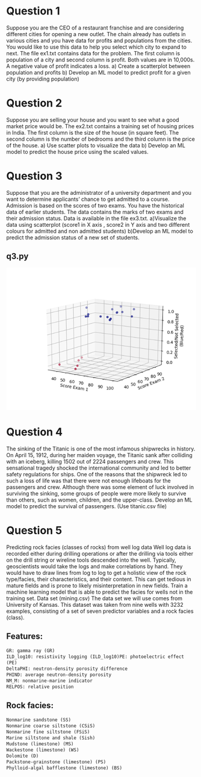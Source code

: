 # Question 1
Suppose you are the CEO of a restaurant franchise and are considering
different cities for opening a new outlet. The chain already has outlets in
various cities and you have data for profits and populations from the cities.
You would like to use this data to help you select which city to expand to
next. The file ex1.txt contains data for the problem. The first column is
population of a city and second column is profit. Both values are in 10,000s.
A negative value of profit indicates a loss.
	a) Create a scatterplot between population and profits
	b) Develop an ML model to predict profit for a given city (by providing
	population)
# Question 2
Suppose you are selling your house and you want to see what a good market
price would be. The ex2.txt contains a training set of housing prices in India.
The first column is the size of the house (in square feet). The second column
is the number of bedrooms and the third column is the price of the house.
	a) Use scatter plots to visualize the data
	b) Develop an ML model to predict the house price using the scaled values.
# Question 3
Suppose that you are the administrator of a university department and you
want to determine applicants’ chance to get admitted to a course.
Admission is based on the scores of two exams. You have the historical data
of earlier students. The data contains the marks of two exams and their
admission status. Data is available in the file ex3.txt.
	a)Visualize the data using scatterplot (score1 in X axis , score2 in Y axis and
	two different colours for admitted and non admitted students)
	b)Develop an ML model to predict the admission status of a new set of
	students.
## q3.py
![Screenshot](q3.png)

# Question 4
The sinking of the Titanic is one of the most infamous shipwrecks in history.
On April 15, 1912, during her maiden voyage, the Titanic sank after colliding
with an iceberg, killing 1502 out of 2224 passengers and crew. This
sensational tragedy shocked the international community and led to better
safety regulations for ships.
One of the reasons that the shipwreck led to such a loss of life was that there
were not enough lifeboats for the passengers and crew. Although there was
some element of luck involved in surviving the sinking, some groups of
people were more likely to survive than others, such as women, children, and
the upper-class.
Develop an ML model to predict the survival of passengers.
(Use titanic.csv file)
# Question 5
Predicting rock facies (classes of rocks) from well log data
Well log data is recorded either during drilling operations or after the drilling via
tools either on the drill string or wireline tools descended into the well.
Typically, geoscientists would take the logs and make correlations by hand. They
would have to draw lines from log to log to get a holistic view of the rock
type/facies, their characteristics, and their content. This can get tedious in
mature fields and is prone to likely misinterpretation in new fields.
Train a machine learning model that is able to predict the facies for wells not in
the training set.
Data set (mining.csv)
The data set we will use comes from University of Kansas. This dataset was taken
from nine wells with 3232 examples, consisting of a set of seven predictor
variables and a rock facies (class).
## Features:
	GR: gamma ray (GR)
	ILD_log10: resistivity logging (ILD_log10)PE: photoelectric effect (PE)
	DeltaPHI: neutron-density porosity difference
	PHIND: average neutron-density porosity
	NM_M: nonmarine-marine indicator
	RELPOS: relative position
## Rock facies:
	Nonmarine sandstone (SS)
	Nonmarine coarse siltstone (CSiS)
	Nonmarine fine siltstone (FSiS)
	Marine siltstone and shale (Sish)
	Mudstone (limestone) (MS)
	Wackestone (limestone) (WS)
	Dolomite (D)
	Packstone-grainstone (limestone) (PS)
	Phylloid-algal bafflestone (limestone) (BS)
